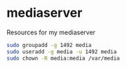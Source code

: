 # mediaserver
Resources for my mediaserver

```bash
sudo groupadd -g 1492 media
sudo useradd -g media -u 1492 media
sudo chown -R media:media /var/media
```
